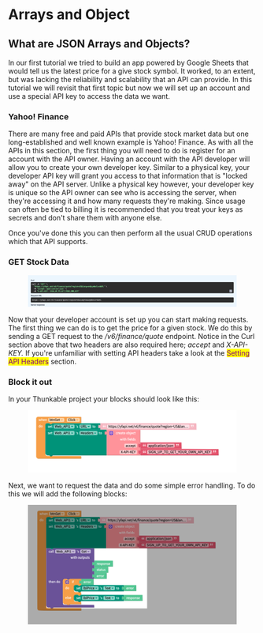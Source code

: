 # Arrays and Object

## What are JSON Arrays and Objects?

In our first tutorial we tried to build an app powered by Google Sheets that would tell us the latest price for a give stock symbol. It worked, to an extent, but was lacking the reliability and scalability that an API can provide. In this tutorial we will revisit that first topic but now we will set up an account and use a special API key to access the data we want.&#x20;

### Yahoo! Finance

There are many free and paid APIs that provide stock market data but one long-established and well known example is Yahoo! Finance. As with all the APIs in this section, the first thing you will need to do is register for an account with the API owner. Having an account with the API developer will allow you to create your own developer key. Similar to a physical key, your developer API key will grant you access to that information that is "locked away" on the API server. Unlike a physical key however, your developer key is unique so the API owner can see who is accessing the server, when they're accessing it and how many requests they're making. Since usage can often be tied to billing it is recommended that you treat your keys as secrets and don't share them with anyone else.&#x20;

Once you've done this you can then perform all the usual CRUD operations which that API supports.&#x20;

### GET Stock Data

<figure><img src="../.gitbook/assets/yfinAPI_url.png" alt=""><figcaption></figcaption></figure>

Now that your developer account is set up you can start making requests. The first thing we can do is to get the price for a given stock. We do this by sending a GET request to the _/v6/finance/quote_ endpoint. Notice in the Curl section above that two headers are also required here; _accept_ and _X-API-KEY._ If you're unfamiliar with setting API headers take a look at the <mark style="color:purple;">Setting API Headers</mark> section.

### Block it out

In your Thunkable project your blocks should look like this:

<figure><img src="../.gitbook/assets/yfin_headers.png" alt=""><figcaption></figcaption></figure>

Next, we want to request the data and do some simple error handling. To do this we will add the following blocks:

<figure><img src="../.gitbook/assets/yfin_get.png" alt=""><figcaption></figcaption></figure>



